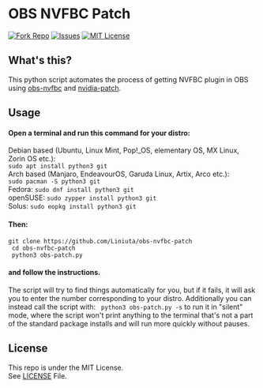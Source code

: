 # OBS NVFBC Patch
[![Fork Repo](https://img.shields.io/github/forks/Liniuta/obs-nvfbc-patch?style=social&maxAge=3600)](https://github.com/Liniuta/obs-nvfbc-patch/fork)  [![Issues](https://img.shields.io/github/issues/Liniuta/obs-nvfbc-patch?maxAge=3600, "Issues")](https://github.com/Liniuta/obs-nvfbc-patch/issues) [![MIT License](https://img.shields.io/github/license/Liniuta/obs-nvfbc-patch?maxAge=3600, "License")](https://github.com/Liniuta/obs-nvfbc-patch/blob/master/LICENSE) 

## What's this?
This python script automates the process of getting NVFBC plugin in OBS using [obs-nvfbc](https://gitlab.com/fzwoch/obs-nvfbc) and [nvidia-patch](https://github.com/keylase/nvidia-patch).
## Usage
#### Open a terminal and run this command for your distro: 
Debian based (Ubuntu, Linux Mint, Pop!_OS, elementary OS, MX Linux, Zorin OS etc.): \
``sudo apt install python3 git`` \
Arch based (Manjaro, EndeavourOS, Garuda Linux, Artix, Arco etc.): \
`sudo pacman -S python3 git` \
Fedora: `sudo dnf install python3 git` \
openSUSE: `sudo zypper install python3 git` \
Solus: `sudo eopkg install python3 git`
#### Then:
`git clone https://github.com/Liniuta/obs-nvfbc-patch` \
` cd obs-nvfbc-patch` \
` python3 obs-patch.py`
#### and follow the instructions. 
The script will try to find things automatically for you, but if it fails, it will ask you to enter the number corresponding to your distro. Additionally you can instead call the script with:
` python3 obs-patch.py -s` to run it in "silent" mode, where the script won't print anything to the terminal that's not a part of the standard package installs and will run more quickly without pauses. 
## License

This repo is under the MIT License.<br>
See [LICENSE](https://github.com/a01sa01to/obs-nvfbc-patch/blob/master/LICENSE) File.

